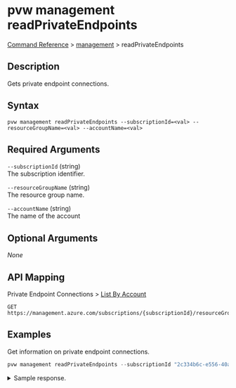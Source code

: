 # pvw management readPrivateEndpoints
[Command Reference](../../../README.md#command-reference) > [management](./main.md) > readPrivateEndpoints

## Description
Gets private endpoint connections.

## Syntax
```
pvw management readPrivateEndpoints --subscriptionId=<val> --resourceGroupName=<val> --accountName=<val>
```

## Required Arguments
`--subscriptionId` (string)  
The subscription identifier.

`--resourceGroupName` (string)  
The resource group name.

`--accountName` (string)  
The name of the account

## Optional Arguments
*None*

## API Mapping
Private Endpoint Connections > [List By Account](https://docs.microsoft.com/en-us/rest/api/purview/private-endpoint-connections/list-by-account)
```
GET https://management.azure.com/subscriptions/{subscriptionId}/resourceGroups/{resourceGroupName}/providers/Microsoft.Purview/accounts/{accountName}/privateEndpointConnections
```

## Examples
Get information on private endpoint connections.
```powershell
pvw management readPrivateEndpoints --subscriptionId "2c334b6c-e556-40ac-a4c0-c0d1d2e08ca0" --resourceGroupName "private" --accountName "taygan-private-pvw"
```

<details><summary>Sample response.</summary>
<p>

```json
{
    "count": 1,
    "value": [
        {
            "id": "/subscriptions/SUBSCRIPTION_ID/resourceGroups/private/providers/Microsoft.Purview/accounts/taygan-private-pvw/privateEndpointConnections/purview-pe-instance-a2dbee21-876d-43a4-b521-df9863a98553",
            "name": "purview-pe-instance-a2dbee21-876d-43a4-b521-df9863a98553",
            "properties": {
                "privateEndpoint": {
                    "id": "/subscriptions/SUBSCRIPTION_ID/resourceGroups/private/providers/Microsoft.Network/privateEndpoints/purview-pe-instance"
                },
                "privateLinkServiceConnectionState": {
                    "actionsRequired": "None",
                    "status": "Approved"
                },
                "provisioningState": "Succeeded"
            },
            "type": "Microsoft.Purview/accounts/privateEndpointConnections"
        }
    ]
}
```
</p>
</details>
